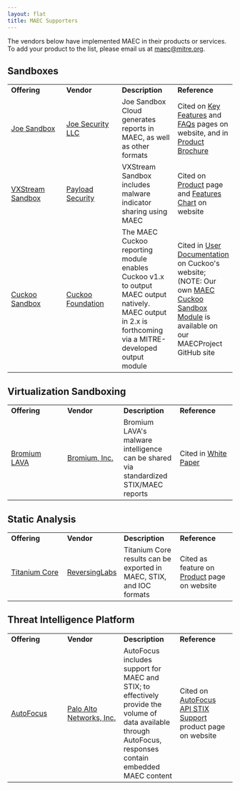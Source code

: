 ```yaml
---
layout: flat
title: MAEC Supporters
---
```


The vendors below have implemented MAEC in their products or services. To add your product to the list, please email us at [maec@mitre.org](mailto:maec@mitre.org).

## Sandboxes

<table>
<tr class="cellboarder">
<td class="borderbottomcellboarder" style="width: 25%"><b>Offering</b></td>
<td class="borderbottomcellboarder" style="width: 25%"><b>Vendor</b></td>
<td class="borderbottomcellboarder" style="width: 25%"><b>Description</b></td>
<td class="borderbottomcellboarder" style="width: 25%"><b>Reference</b></td>
</tr>

<tr class="cellboarder">
<td class="borderbottomcellboarder" style="width: 25%"><a href="https://www.joesecurity.org/joe-sandbox-cloud" target="_blank">Joe Sandbox</a></td>
<td class="borderbottomcellboarder" style="width: 25%"><a href="https://www.joesecurity.org/" target="_blank">Joe Security LLC</a></td>
<td class="borderbottomcellboarder" style="width: 25%">Joe Sandbox Cloud generates reports in MAEC, as well as other formats</td>
<td class="borderbottomcellboarder" style="width: 25%">Cited on <a target="_blank" href="https://www.joesecurity.org/joe-sandbox-cloud#key-features">Key Features</a> and <a target="_blank" href="https://www.joesecurity.org/joe-sandbox-cloud#faq">FAQs</a> pages on website, and in <a target="_blank" href="https://www.joesecurity.org/resources/Joe%20Sandbox%20Cloud%20Feature%20Sheet.pdf">Product Brochure</a></td>
</tr>

<tr class="cellboarder">
<td class="borderbottomcellboarder" style="width: 25%"><a href="https://www.payload-security.com/products/vxstream-sandbox" target="_blank">VXStream Sandbox</a></td>
<td class="borderbottomcellboarder" style="width: 25%"><a href="https://www.payload-security.com/" target="_blank">Payload Security</a></td>
<td class="borderbottomcellboarder" style="width: 25%">VXStream Sandbox includes malware indicator sharing using MAEC</td>
<td class="borderbottomcellboarder" style="width: 25%">Cited on <a target="_blank" href="https://www.payload-security.com/products/vxstream-sandbox">Product</a> page and <a target="_blank" href="https://www.payload-security.com/download/VxStream%20Feature%20Comparison.pdf">Features Chart</a> on website</td>
</tr>

<tr class="cellboarder">
<td class="borderbottomcellboarder" style="width: 25%"><a href="https://cuckoosandbox.org/#about" target="_blank">Cuckoo Sandbox</a></td>
<td class="borderbottomcellboarder" style="width: 25%"><a href="https://cuckoosandbox.org/" target="_blank">Cuckoo Foundation</a></td>
<td class="borderbottomcellboarder" style="width: 25%">The MAEC Cuckoo reporting module enables Cuckoo v1.x to output MAEC output natively. MAEC output in 2.x is forthcoming via a MITRE-developed output module</td>
<td class="borderbottomcellboarder" style="width: 25%">Cited in <a target="_blank" href="http://docs.cuckoosandbox.org/en/1.2/installation/host/configuration/#reporting-conf">User Documentation</a> on Cuckoo's website; (NOTE: Our own <a target="_blank" href="https://github.com/MAECProject/cuckoo">MAEC Cuckoo Sandbox Module</a> is available on our MAECProject GitHub site</td>
</tr>
</table>

## Virtualization Sandboxing

<table>
<tr class="cellboarder">
<td class="borderbottomcellboarder" style="width: 25%"><b>Offering</b></td>
<td class="borderbottomcellboarder" style="width: 25%"><b>Vendor</b></td>
<td class="borderbottomcellboarder" style="width: 25%"><b>Description</b></td>
<td class="borderbottomcellboarder" style="width: 25%"><b>Reference</b></td>
</tr>

<tr class="cellboarder">
<td class="borderbottomcellboarder" style="width: 25%"><a href="https://www.bromium.com/content/lava-overview.html" target="_blank">Bromium LAVA</a></td>
<td class="borderbottomcellboarder" style="width: 25%"><a href="https://www.bromium.com/" target="_blank">Bromium, Inc.</a></td>
<td class="borderbottomcellboarder" style="width: 25%">Bromium LAVA's malware intelligence can be shared via standardized STIX/MAEC reports</td>
<td class="borderbottomcellboarder" style="width: 25%">Cited in <a target="_blank" href="https://www.bromium.com/unparalleled-attack-visibility.html?utm_campaign=krebs-jan2015&utm_source=krebsonsecurity.com&utm_medium=banner&utm_content=unparalleled-attack-visibility-728x90">White Paper</a></td>
</tr>
</table>

## Static Analysis

<table>
<tr class="cellboarder">
<td class="borderbottomcellboarder" style="width: 25%"><b>Offering</b></td>
<td class="borderbottomcellboarder" style="width: 25%"><b>Vendor</b></td>
<td class="borderbottomcellboarder" style="width: 25%"><b>Description</b></td>
<td class="borderbottomcellboarder" style="width: 25%"><b>Reference</b></td>
</tr>

<tr class="cellboarder">
<td class="borderbottomcellboarder" style="width: 25%"><a href="https://www.reversinglabs.com/products/malware-analysis-solution.html" target="_blank">Titanium Core</a></td>
<td class="borderbottomcellboarder" style="width: 25%"><a href="https://www.reversinglabs.com/products/malware-analysis-solution.html" target="_blank">ReversingLabs</a></td>
<td class="borderbottomcellboarder" style="width: 25%">Titanium Core results can be exported in MAEC, STIX, and IOC formats</td>
<td class="borderbottomcellboarder" style="width: 25%">Cited as feature on <a target="_blank" href="https://www.reversinglabs.com/products/malware-analysis-solution.html">Product</a> page on website</td>
</tr>
</table>

## Threat Intelligence Platform

<table>
<tr class="cellboarder">
<td class="borderbottomcellboarder" style="width: 25%"><b>Offering</b></td>
<td class="borderbottomcellboarder" style="width: 25%"><b>Vendor</b></td>
<td class="borderbottomcellboarder" style="width: 25%"><b>Description</b></td>
<td class="borderbottomcellboarder" style="width: 25%"><b>Reference</b></td>
</tr>

<tr class="cellboarder">
<td class="borderbottomcellboarder" style="width: 25%"><a href="https://www.paloaltonetworks.com/documentation/autofocus/autofocus/autofocus_api/about-the-autofocus-api/autofocus-api-stix-support" target="_blank">AutoFocus</a></td>
<td class="borderbottomcellboarder" style="width: 25%"><a href="https://www.paloaltonetworks.com/" target="_blank">Palo Alto Networks, Inc.</a></td>
<td class="borderbottomcellboarder" style="width: 25%">AutoFocus includes support for MAEC and STIX; to effectively provide the volume of data available through AutoFocus, responses contain embedded MAEC content</td>
<td class="borderbottomcellboarder" style="width: 25%">Cited on <a target="_blank" href="https://www.paloaltonetworks.com/documentation/autofocus/autofocus/autofocus_api/about-the-autofocus-api/autofocus-api-stix-support">AutoFocus API STIX Support</a> product page on website</td>
</tr>
</table>
